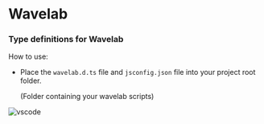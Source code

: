 # Wavelab

### Type definitions for Wavelab

How to use:

* Place the `wavelab.d.ts` file and `jsconfig.json` file into your project root folder.

  (Folder containing your wavelab scripts)

![vscode](https://i.imgur.com/cQMstwl.png)